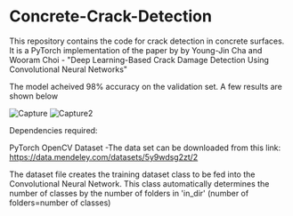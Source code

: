 # Concrete-Crack-Detection
This repository contains the code for crack detection in concrete surfaces. It is a PyTorch implementation of the paper by by Young-Jin Cha and Wooram Choi - "Deep Learning-Based Crack Damage Detection Using Convolutional Neural Networks"


The model acheived 98% accuracy on the validation set. A few results are shown below

![Capture](https://user-images.githubusercontent.com/46296774/103016160-edd0b180-4541-11eb-8cfe-3c7680569eb9.PNG)
![Capture2](https://user-images.githubusercontent.com/46296774/103016173-f4f7bf80-4541-11eb-9bb5-933dcd725d9b.PNG)

Dependencies required:

PyTorch
OpenCV
Dataset -The data set can be downloaded from this link: https://data.mendeley.com/datasets/5y9wdsg2zt/2

The dataset file creates the training dataset class to be fed into the Convolutional Neural Network. This class automatically determines the number of classes by the number of folders in 'in_dir' (number of folders=number of classes)
